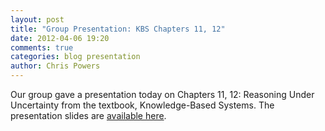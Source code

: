 ```yaml
---
layout: post
title: "Group Presentation: KBS Chapters 11, 12"
date: 2012-04-06 19:20
comments: true
categories: blog presentation
author: Chris Powers
---
```


Our group gave a presentation today on Chapters 11, 12: Reasoning Under
Uncertainty from the textbook, Knowledge-Based Systems. The presentation slides
are [available here](https://docs.google.com/presentation/d/17Okm-Li0738Kax09vFIkGtN2YmFgUL2fzJgNGM-oiSw/edit).
